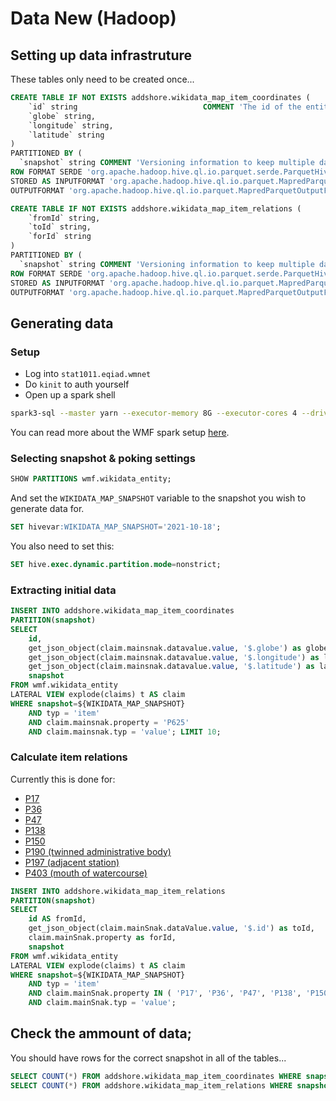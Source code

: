 # Data New (Hadoop)

## Setting up data infrastruture

These tables only need to be created once...

```sql
CREATE TABLE IF NOT EXISTS addshore.wikidata_map_item_coordinates (
    `id` string                            COMMENT 'The id of the entity, Q32753077 for instance',
    `globe` string,
    `longitude` string,
    `latitude` string
)
PARTITIONED BY (
  `snapshot` string COMMENT 'Versioning information to keep multiple datasets (YYYY-MM-DD for regular weekly imports)')
ROW FORMAT SERDE 'org.apache.hadoop.hive.ql.io.parquet.serde.ParquetHiveSerDe'
STORED AS INPUTFORMAT 'org.apache.hadoop.hive.ql.io.parquet.MapredParquetInputFormat'
OUTPUTFORMAT 'org.apache.hadoop.hive.ql.io.parquet.MapredParquetOutputFormat';

CREATE TABLE IF NOT EXISTS addshore.wikidata_map_item_relations (
    `fromId` string,
    `toId` string,
    `forId` string
)
PARTITIONED BY (
  `snapshot` string COMMENT 'Versioning information to keep multiple datasets (YYYY-MM-DD for regular weekly imports)')
ROW FORMAT SERDE 'org.apache.hadoop.hive.ql.io.parquet.serde.ParquetHiveSerDe'
STORED AS INPUTFORMAT 'org.apache.hadoop.hive.ql.io.parquet.MapredParquetInputFormat'
OUTPUTFORMAT 'org.apache.hadoop.hive.ql.io.parquet.MapredParquetOutputFormat';
```

## Generating data

### Setup

- Log into `stat1011.eqiad.wmnet`
- Do `kinit` to auth yourself
- Open up a spark shell

```sh
spark3-sql --master yarn --executor-memory 8G --executor-cores 4 --driver-memory 2G --conf spark.dynamicAllocation.maxExecutors=64
```

You can read more about the WMF spark setup [here](https://wikitech.wikimedia.org/wiki/Analytics/Systems/Cluster/Spark).

### Selecting snapshot & poking settings

```sql
SHOW PARTITIONS wmf.wikidata_entity;
```

And set the `WIKIDATA_MAP_SNAPSHOT` variable to the snapshot you wish to generate data for.

```sql
SET hivevar:WIKIDATA_MAP_SNAPSHOT='2021-10-18';
```

You also need to set this:

```sql
SET hive.exec.dynamic.partition.mode=nonstrict;
```

### Extracting initial data

```sql
INSERT INTO addshore.wikidata_map_item_coordinates
PARTITION(snapshot)
SELECT
    id,
    get_json_object(claim.mainsnak.datavalue.value, '$.globe') as globe,
    get_json_object(claim.mainsnak.datavalue.value, '$.longitude') as longitude,
    get_json_object(claim.mainsnak.datavalue.value, '$.latitude') as latitude,
    snapshot
FROM wmf.wikidata_entity
LATERAL VIEW explode(claims) t AS claim
WHERE snapshot=${WIKIDATA_MAP_SNAPSHOT}
    AND typ = 'item'
    AND claim.mainsnak.property = 'P625'
    AND claim.mainsnak.typ = 'value'; LIMIT 10;
```

### Calculate item relations

Currently this is done for:

- [P17](https://www.wikidata.org/wiki/Property:P17)
- [P36](https://www.wikidata.org/wiki/Property:P36)
- [P47](https://www.wikidata.org/wiki/Property:P47)
- [P138](https://www.wikidata.org/wiki/Property:P138)
- [P150](https://www.wikidata.org/wiki/Property:P150)
- [P190 (twinned administrative body)](https://www.wikidata.org/wiki/Property:P190)
- [P197 (adjacent station)](https://www.wikidata.org/wiki/Property:P197)
- [P403 (mouth of watercourse)](https://www.wikidata.org/wiki/Property:P403)

```sql
INSERT INTO addshore.wikidata_map_item_relations
PARTITION(snapshot)
SELECT
    id AS fromId,
    get_json_object(claim.mainSnak.dataValue.value, '$.id') as toId,
    claim.mainSnak.property as forId,
    snapshot
FROM wmf.wikidata_entity
LATERAL VIEW explode(claims) t AS claim
WHERE snapshot=${WIKIDATA_MAP_SNAPSHOT}
    AND typ = 'item'
    AND claim.mainSnak.property IN ( 'P17', 'P36', 'P47', 'P138', 'P150', 'P190', 'P197', 'P403' )
    AND claim.mainSnak.typ = 'value';
```

## Check the ammount of data;

You should have rows for the correct snapshot in all of the tables...

```sql
SELECT COUNT(*) FROM addshore.wikidata_map_item_coordinates WHERE snapshot=${WIKIDATA_MAP_SNAPSHOT};
SELECT COUNT(*) FROM addshore.wikidata_map_item_relations WHERE snapshot=${WIKIDATA_MAP_SNAPSHOT};
```
